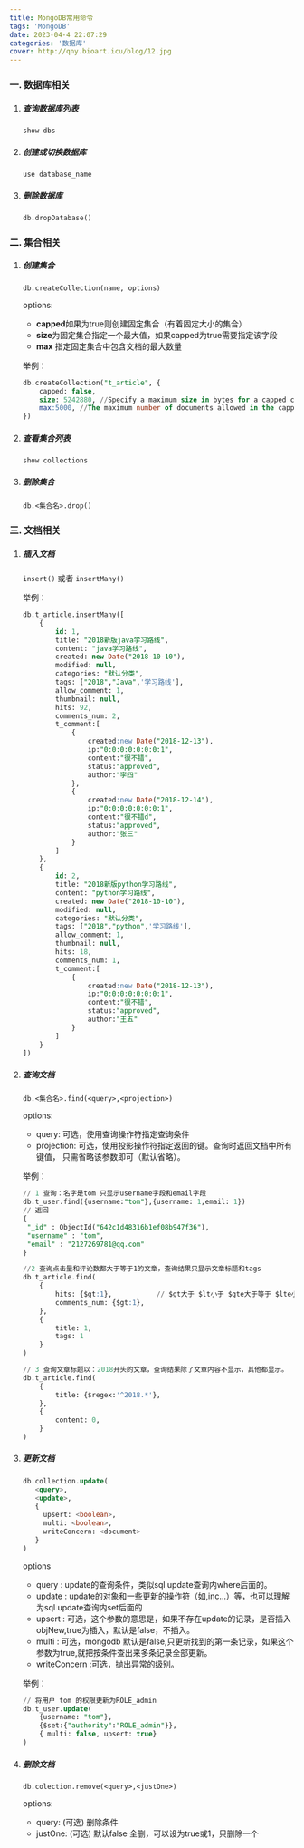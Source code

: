 ```yaml
---
title: MongoDB常用命令
tags: 'MongoDB'
date: 2023-04-4 22:07:29
categories: '数据库'
cover: http://qny.bioart.icu/blog/12.jpg
---
```


### 一. 数据库相关

1. ##### 查询数据库列表

   `show dbs `

2. ##### 创建或切换数据库

   `use database_name `

3. ##### 删除数据库

   `db.dropDatabase() `

### 二. 集合相关

1. ##### 创建集合

   `db.createCollection(name, options) `

   options:

   - **capped**如果为true则创建固定集合（有着固定大小的集合） 
   - **size**为固定集合指定一个最大值，如果capped为true需要指定该字段 
   - **max** 指定固定集合中包含文档的最大数量 

   举例：

   ```sql
   db.createCollection("t_article", {
       capped: false,
       size: 5242880, //Specify a maximum size in bytes for a capped collection. 
       max:5000, //The maximum number of documents allowed in the capped collection.
   })
   ```

2. ##### 查看集合列表

   `show collections`

3. ##### 删除集合

   `db.<集合名>.drop() `

### 三. 文档相关

1. ##### 插入文档

   `insert()` 或者 `insertMany()`

   举例：

   ```sql
   db.t_article.insertMany([
       {
           id: 1,
           title: "2018新版java学习路线",
           content: "java学习路线",
           created: new Date("2018-10-10"),
           modified: null,
           categories: "默认分类",
           tags: ["2018","Java",'学习路线'],
           allow_comment: 1,
           thumbnail: null,
           hits: 92,
           comments_num: 2,
           t_comment:[
               {
                   created:new Date("2018-12-13"),
                   ip:"0:0:0:0:0:0:0:1",
                   content:"很不错",
                   status:"approved",
                   author:"李四"
               },
               {
                   created:new Date("2018-12-14"),
                   ip:"0:0:0:0:0:0:0:1",
                   content:"很不错d",
                   status:"approved",
                   author:"张三"
               }
           ]
       },
       {
           id: 2,
           title: "2018新版python学习路线",
           content: "python学习路线",
           created: new Date("2018-10-10"),
           modified: null,
           categories: "默认分类",
           tags: ["2018","python",'学习路线'],
           allow_comment: 1,
           thumbnail: null,
           hits: 18,
           comments_num: 1,
           t_comment:[
               {
                   created:new Date("2018-12-13"),
                   ip:"0:0:0:0:0:0:0:1",
                   content:"很不错",
                   status:"approved",
                   author:"王五"
               }
           ]
       }
   ])
   ```

2. ##### 查询文档

   `db.<集合名>.find(<query>,<projection>)`

   options:

   - query: 可选，使用查询操作符指定查询条件 
   - projection: 可选，使用投影操作符指定返回的键。查询时返回文档中所有键值， 只需省略该参数即可（默认省略）。 

   举例：

   ```sql
   // 1 查询：名字是tom 只显示username字段和email字段
   db.t_user.find({username:"tom"},{username: 1,email: 1})
   // 返回
   {
   	"_id" : ObjectId("642c1d48316b1ef08b947f36"),
   	"username" : "tom",
   	"email" : "2127269781@qq.com"
   }
   
   //2 查询点击量和评论数都大于等于1的文章，查询结果只显示文章标题和tags
   db.t_article.find(
       {
           hits: {$gt:1},			// $gt大于 $lt小于 $gte大于等于 $lte小于等于
           comments_num: {$gt:1},
       },
       {
           title: 1,
           tags: 1
       }
   )
   
   // 3 查询文章标题以：2018开头的文章，查询结果除了文章内容不显示，其他都显示。
   db.t_article.find(
       {
           title: {$regex:'^2018.*'},
       },
       {
           content: 0,
       }
   )
   
   
   ```

3. ##### 更新文档

   ```sql
   db.collection.update(
      <query>,
      <update>,
      {
        upsert: <boolean>,
        multi: <boolean>,
        writeConcern: <document>
      }
   )
   ```

   options

   - query : update的查询条件，类似sql update查询内where后面的。
   - update : update的对象和一些更新的操作符（如$,$inc...）等，也可以理解为sql update查询内set后面的
   - upsert : 可选，这个参数的意思是，如果不存在update的记录，是否插入objNew,true为插入，默认是false，不插入。
   - multi : 可选，mongodb 默认是false,只更新找到的第一条记录，如果这个参数为true,就把按条件查出来多条记录全部更新。
   - writeConcern :可选，抛出异常的级别。

   举例：

   ```sql
   // 将用户 tom 的权限更新为ROLE_admin
   db.t_user.update(
       {username: "tom"},
       {$set:{"authority":"ROLE_admin"}}, 
       { multi: false, upsert: true}
   )
   ```

   

4. ##### 删除文档

   `db.colection.remove(<query>,<justOne>)`

   options:

   - query: (可选) 删除条件
   - justOne: (可选) 默认false 全删，可以设为true或1，只删除一个